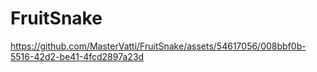 # FruitSnake


https://github.com/MasterVatti/FruitSnake/assets/54617056/008bbf0b-5516-42d2-be41-4fcd2897a23d

